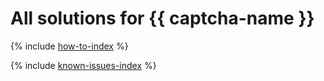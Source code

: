 # All solutions for {{ captcha-name }}

{% include [how-to-index](how-to/index.md) %}

{% include [known-issues-index](known-issues/index.md) %}
